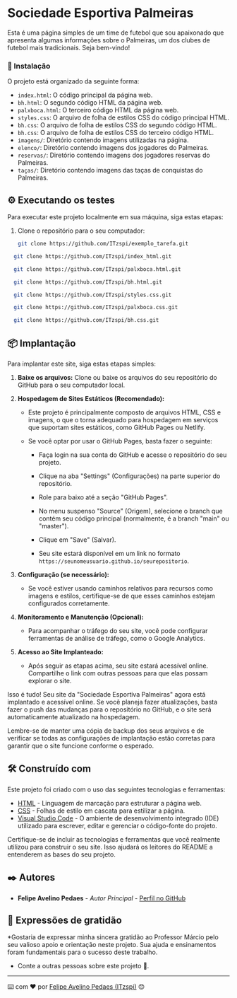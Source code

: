 # Sociedade Esportiva Palmeiras

Esta é uma página simples de um time de futebol que sou apaixonado que apresenta algumas informações sobre o Palmeiras, um dos clubes de futebol mais tradicionais. Seja bem-vindo!


### 🔧 Instalação

O projeto está organizado da seguinte forma:

- `index.html`: O código principal da página web.
- `bh.html`: O segundo código HTML da página web.
- `palxboca.html`: O terceiro código HTML da página web.
- `styles.css`: O arquivo de folha de estilos CSS do código principal HTML.
- `bh.css`: O arquivo de folha de estilos CSS do segundo código HTML.
- `bh.css`: O arquivo de folha de estilos CSS do terceiro código HTML.
- `imagens/`: Diretório contendo imagens utilizadas na página.
- `elenco/`: Diretório contendo imagens dos jogadores do Palmeiras.
- `reservas/`: Diretório contendo imagens dos jogadores reservas do Palmeiras.
- `taças/`: Diretório contendo imagens das taças de conquistas do Palmeiras.


## ⚙️ Executando os testes

Para executar este projeto localmente em sua máquina, siga estas etapas:

1. Clone o repositório para o seu computador:

   ```bash
   git clone https://github.com/ITzspi/exemplo_tarefa.git

```bash
  git clone https://github.com/ITzspi/index_html.git
```
```bash
  git clone https://github.com/ITzspi/palxboca.html.git
```
```bash
  git clone https://github.com/ITzspi/bh.html.git
```
```bash
  git clone https://github.com/ITzspi/styles.css.git
```
```bash
  git clone https://github.com/ITzspi/palxboca.css.git
```
```bash
  git clone https://github.com/ITzspi/bh.css.git
```


## 📦 Implantação

Para implantar este site, siga estas etapas simples:

1. **Baixe os arquivos:** Clone ou baixe os arquivos do seu repositório do GitHub para o seu computador local.

2. **Hospedagem de Sites Estáticos (Recomendado):**
   
   - Este projeto é principalmente composto de arquivos HTML, CSS e imagens, o que o torna adequado para hospedagem em serviços que suportam sites estáticos, como GitHub Pages ou Netlify.
   
   - Se você optar por usar o GitHub Pages, basta fazer o seguinte:
   
     - Faça login na sua conta do GitHub e acesse o repositório do seu projeto.
     
     - Clique na aba "Settings" (Configurações) na parte superior do repositório.
     
     - Role para baixo até a seção "GitHub Pages".
     
     - No menu suspenso "Source" (Origem), selecione o branch que contém seu código principal (normalmente, é a branch "main" ou "master").
     
     - Clique em "Save" (Salvar).
     
     - Seu site estará disponível em um link no formato `https://seunomeusuario.github.io/seurepositorio`.

3. **Configuração (se necessário):**
   
   - Se você estiver usando caminhos relativos para recursos como imagens e estilos, certifique-se de que esses caminhos estejam configurados corretamente.

4. **Monitoramento e Manutenção (Opcional):**
   
   - Para acompanhar o tráfego do seu site, você pode configurar ferramentas de análise de tráfego, como o Google Analytics.

5. **Acesso ao Site Implanteado:**
   
   - Após seguir as etapas acima, seu site estará acessível online. Compartilhe o link com outras pessoas para que elas possam explorar o site.

Isso é tudo! Seu site da "Sociedade Esportiva Palmeiras" agora está implantado e acessível online. Se você planeja fazer atualizações, basta fazer o push das mudanças para o repositório no GitHub, e o site será automaticamente atualizado na hospedagem.

Lembre-se de manter uma cópia de backup dos seus arquivos e de verificar se todas as configurações de implantação estão corretas para garantir que o site funcione conforme o esperado.


## 🛠️ Construído com

Este projeto foi criado com o uso das seguintes tecnologias e ferramentas:

* [HTML](https://developer.mozilla.org/en-US/docs/Web/HTML) - Linguagem de marcação para estruturar a página web.
* [CSS](https://developer.mozilla.org/en-US/docs/Web/CSS) - Folhas de estilo em cascata para estilizar a página.
* [Visual Studio Code](https://code.visualstudio.com/) - O ambiente de desenvolvimento integrado (IDE) utilizado para escrever, editar e gerenciar o código-fonte do projeto.

Certifique-se de incluir as tecnologias e ferramentas que você realmente utilizou para construir o seu site. Isso ajudará os leitores do README a entenderem as bases do seu projeto.



## ✒️ Autores

* **Felipe Avelino Pedaes** - *Autor Principal* - [Perfil no GitHub](https://github.com/ITzspi)


## 🎁 Expressões de gratidão

*Gostaria de expressar minha sincera gratidão ao Professor Márcio pelo seu valioso apoio e orientação neste projeto. Sua ajuda e ensinamentos foram fundamentais para o sucesso deste trabalho.

- Conte a outras pessoas sobre este projeto 📢.


---

⌨️ com ❤️ por [Felipe Avelino Pedaes (ITzspi)](https://github.com/ITzspi) 😊
